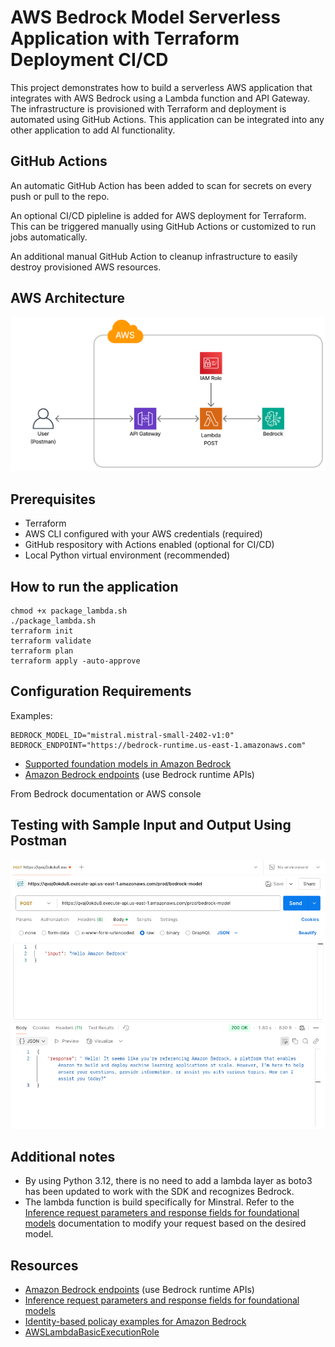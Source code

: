 # AWS Bedrock Model Serverless Application with Terraform Deployment CI/CD

This project demonstrates how to build a serverless AWS application that integrates with AWS Bedrock using a Lambda function and API Gateway. The infrastructure is provisioned with Terraform and deployment is automated using GitHub Actions. This application can be integrated into any other application to add AI functionality.

## GitHub Actions

An automatic GitHub Action has been added to scan for secrets on every push or pull to the repo.

An optional CI/CD pipleline is added for AWS deployment for Terraform. This can be triggered manually using GitHub Actions or customized to run jobs automatically. 

An additional manual GitHub Action to cleanup infrastructure to easily destroy provisioned AWS resources.


## AWS Architecture
![Architecture](architecture.png)

## Prerequisites

- Terraform
- AWS CLI configured with your AWS credentials (required)
- GitHub respository with Actions enabled (optional for CI/CD)
- Local Python virtual environment (recommended)

## How to run the application

```
chmod +x package_lambda.sh
./package_lambda.sh
terraform init
terraform validate
terraform plan
terraform apply -auto-approve
```

## Configuration Requirements

Examples:

```
BEDROCK_MODEL_ID="mistral.mistral-small-2402-v1:0"
BEDROCK_ENDPOINT="https://bedrock-runtime.us-east-1.amazonaws.com"
```
- [Supported foundation models in Amazon Bedrock](https://docs.aws.amazon.com/bedrock/latest/userguide/models-supported.html)
- [Amazon Bedrock endpoints](https://docs.aws.amazon.com/general/latest/gr/bedrock.html) (use Bedrock runtime APIs)

From Bedrock documentation or AWS console

## Testing with Sample Input and Output Using Postman
![Sample Output](sample_output.png)

## Additional notes
- By using Python 3.12, there is no need to add a lambda layer as boto3 has been updated to work with the SDK and recognizes Bedrock.
- The lambda function is build specifically for Minstral. Refer to the [Inference request parameters and response fields for foundational models](https://docs.aws.amazon.com/bedrock/latest/userguide/model-parameters.html) documentation to modify your request based on the desired model.

## Resources
- [Amazon Bedrock endpoints](https://docs.aws.amazon.com/general/latest/gr/bedrock.html) (use Bedrock runtime APIs)
- [Inference request parameters and response fields for foundational models](https://docs.aws.amazon.com/bedrock/latest/userguide/model-parameters.html)
- [Identity-based policay examples for Amazon Bedrock](https://docs.aws.amazon.com/bedrock/latest/userguide/security_iam_id-based-policy-examples.html)
- [AWSLambdaBasicExecutionRole](https://docs.aws.amazon.com/aws-managed-policy/latest/reference/AWSLambdaBasicExecutionRole.html)